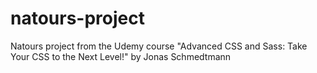 # natours-project
Natours project from the Udemy course "Advanced CSS and Sass: Take Your CSS to the Next Level!" by Jonas Schmedtmann
